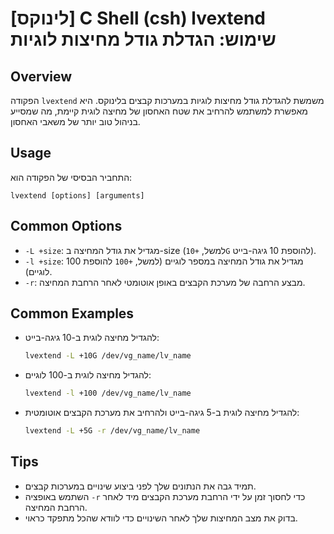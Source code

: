 # [לינוקס] C Shell (csh) lvextend שימוש: הגדלת גודל מחיצות לוגיות

## Overview
הפקודה `lvextend` משמשת להגדלת גודל מחיצות לוגיות במערכות קבצים בלינוקס. היא מאפשרת למשתמש להרחיב את שטח האחסון של מחיצה לוגית קיימת, מה שמסייע בניהול טוב יותר של משאבי האחסון.

## Usage
התחביר הבסיסי של הפקודה הוא:
```
lvextend [options] [arguments]
```

## Common Options
- `-L +size`: מגדיל את גודל המחיצה ב-size (למשל, `+10G` להוספת 10 גיגה-בייט).
- `-l +size`: מגדיל את גודל המחיצה במספר לוגיים (למשל, `+100` להוספת 100 לוגיים).
- `-r`: מבצע הרחבה של מערכת הקבצים באופן אוטומטי לאחר הרחבת המחיצה.

## Common Examples
- להגדיל מחיצה לוגית ב-10 גיגה-בייט:
  ```bash
  lvextend -L +10G /dev/vg_name/lv_name
  ```

- להגדיל מחיצה לוגית ב-100 לוגיים:
  ```bash
  lvextend -l +100 /dev/vg_name/lv_name
  ```

- להגדיל מחיצה לוגית ב-5 גיגה-בייט ולהרחיב את מערכת הקבצים אוטומטית:
  ```bash
  lvextend -L +5G -r /dev/vg_name/lv_name
  ```

## Tips
- תמיד גבה את הנתונים שלך לפני ביצוע שינויים במערכות קבצים.
- השתמש באופציה `-r` כדי לחסוך זמן על ידי הרחבת מערכת הקבצים מיד לאחר הרחבת המחיצה.
- בדוק את מצב המחיצות שלך לאחר השינויים כדי לוודא שהכל מתפקד כראוי.